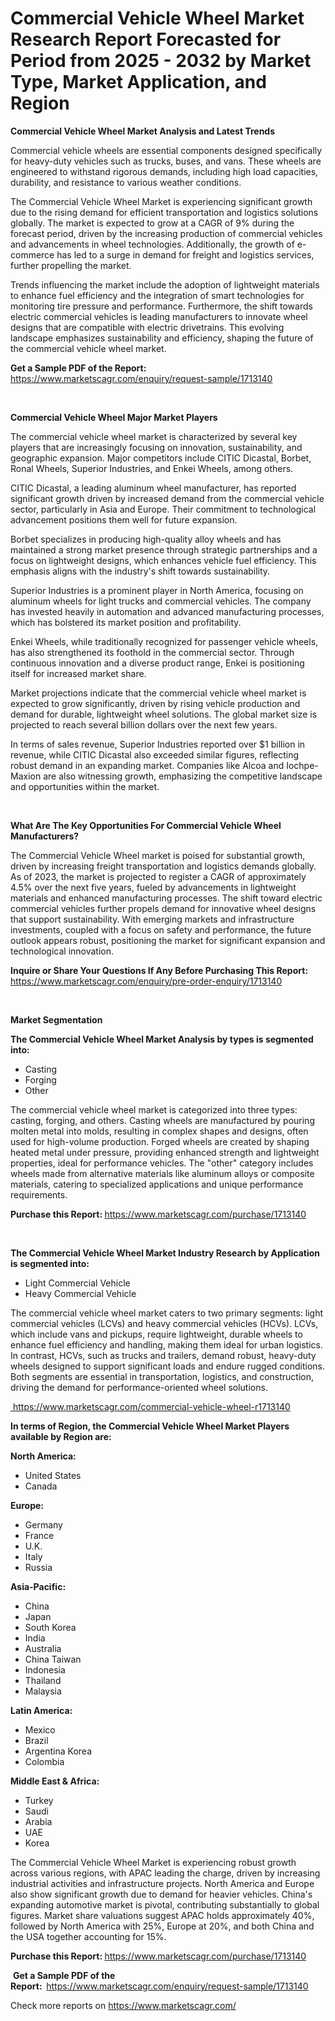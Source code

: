 <p><h1>Commercial Vehicle Wheel Market Research Report Forecasted for Period from 2025 -  2032 by Market Type, Market Application, and Region</h1></p><p><strong>Commercial Vehicle Wheel Market Analysis and Latest Trends</strong></p>
<p><p>Commercial vehicle wheels are essential components designed specifically for heavy-duty vehicles such as trucks, buses, and vans. These wheels are engineered to withstand rigorous demands, including high load capacities, durability, and resistance to various weather conditions. </p><p>The Commercial Vehicle Wheel Market is experiencing significant growth due to the rising demand for efficient transportation and logistics solutions globally. The market is expected to grow at a CAGR of 9% during the forecast period, driven by the increasing production of commercial vehicles and advancements in wheel technologies. Additionally, the growth of e-commerce has led to a surge in demand for freight and logistics services, further propelling the market. </p><p>Trends influencing the market include the adoption of lightweight materials to enhance fuel efficiency and the integration of smart technologies for monitoring tire pressure and performance. Furthermore, the shift towards electric commercial vehicles is leading manufacturers to innovate wheel designs that are compatible with electric drivetrains. This evolving landscape emphasizes sustainability and efficiency, shaping the future of the commercial vehicle wheel market.</p></p>
<p><strong>Get a Sample PDF of the Report:&nbsp;</strong> <a href="https://www.marketscagr.com/enquiry/request-sample/1713140?utm_campaign=3510&utm_medium=2&utm_source=Github&utm_content=ia&utm_term=28032025&utm_id=commercial-vehicle-wheel">https://www.marketscagr.com/enquiry/request-sample/1713140</a></p>
<p>&nbsp;</p>
<p><strong>Commercial Vehicle Wheel Major Market Players</strong></p>
<p><p>The commercial vehicle wheel market is characterized by several key players that are increasingly focusing on innovation, sustainability, and geographic expansion. Major competitors include CITIC Dicastal, Borbet, Ronal Wheels, Superior Industries, and Enkei Wheels, among others.</p><p>CITIC Dicastal, a leading aluminum wheel manufacturer, has reported significant growth driven by increased demand from the commercial vehicle sector, particularly in Asia and Europe. Their commitment to technological advancement positions them well for future expansion.</p><p>Borbet specializes in producing high-quality alloy wheels and has maintained a strong market presence through strategic partnerships and a focus on lightweight designs, which enhances vehicle fuel efficiency. This emphasis aligns with the industry's shift towards sustainability.</p><p>Superior Industries is a prominent player in North America, focusing on aluminum wheels for light trucks and commercial vehicles. The company has invested heavily in automation and advanced manufacturing processes, which has bolstered its market position and profitability.</p><p>Enkei Wheels, while traditionally recognized for passenger vehicle wheels, has also strengthened its foothold in the commercial sector. Through continuous innovation and a diverse product range, Enkei is positioning itself for increased market share.</p><p>Market projections indicate that the commercial vehicle wheel market is expected to grow significantly, driven by rising vehicle production and demand for durable, lightweight wheel solutions. The global market size is projected to reach several billion dollars over the next few years.</p><p>In terms of sales revenue, Superior Industries reported over $1 billion in revenue, while CITIC Dicastal also exceeded similar figures, reflecting robust demand in an expanding market. Companies like Alcoa and Iochpe-Maxion are also witnessing growth, emphasizing the competitive landscape and opportunities within the market.</p></p>
<p>&nbsp;</p>
<p><strong>What Are The Key Opportunities For Commercial Vehicle Wheel Manufacturers?</strong></p>
<p><p>The Commercial Vehicle Wheel market is poised for substantial growth, driven by increasing freight transportation and logistics demands globally. As of 2023, the market is projected to register a CAGR of approximately 4.5% over the next five years, fueled by advancements in lightweight materials and enhanced manufacturing processes. The shift toward electric commercial vehicles further propels demand for innovative wheel designs that support sustainability. With emerging markets and infrastructure investments, coupled with a focus on safety and performance, the future outlook appears robust, positioning the market for significant expansion and technological innovation.</p></p>
<p><strong>Inquire or Share Your Questions If Any Before Purchasing This Report:</strong> <a href="https://www.marketscagr.com/enquiry/pre-order-enquiry/1713140?utm_campaign=3510&utm_medium=2&utm_source=Github&utm_content=ia&utm_term=28032025&utm_id=commercial-vehicle-wheel">https://www.marketscagr.com/enquiry/pre-order-enquiry/1713140</a></p>
<p>&nbsp;</p>
<p><strong>Market Segmentation</strong></p>
<p><strong>The Commercial Vehicle Wheel Market Analysis by types is segmented into:</strong></p>
<p><ul><li>Casting</li><li>Forging</li><li>Other</li></ul></p>
<p><p>The commercial vehicle wheel market is categorized into three types: casting, forging, and others. Casting wheels are manufactured by pouring molten metal into molds, resulting in complex shapes and designs, often used for high-volume production. Forged wheels are created by shaping heated metal under pressure, providing enhanced strength and lightweight properties, ideal for performance vehicles. The "other" category includes wheels made from alternative materials like aluminum alloys or composite materials, catering to specialized applications and unique performance requirements.</p></p>
<p><strong>Purchase this Report:&nbsp;</strong><a href="https://www.marketscagr.com/purchase/1713140?utm_campaign=3510&utm_medium=2&utm_source=Github&utm_content=ia&utm_term=28032025&utm_id=commercial-vehicle-wheel">https://www.marketscagr.com/purchase/1713140</a></p>
<p>&nbsp;</p>
<p><strong>The Commercial Vehicle Wheel Market Industry Research by Application is segmented into:</strong></p>
<p><ul><li>Light Commercial Vehicle</li><li>Heavy Commercial Vehicle</li></ul></p>
<p><p>The commercial vehicle wheel market caters to two primary segments: light commercial vehicles (LCVs) and heavy commercial vehicles (HCVs). LCVs, which include vans and pickups, require lightweight, durable wheels to enhance fuel efficiency and handling, making them ideal for urban logistics. In contrast, HCVs, such as trucks and trailers, demand robust, heavy-duty wheels designed to support significant loads and endure rugged conditions. Both segments are essential in transportation, logistics, and construction, driving the demand for performance-oriented wheel solutions.</p></p>
<p><a href="https://www.marketscagr.com/commercial-vehicle-wheel-r1713140?utm_campaign=3510&utm_medium=2&utm_source=Github&utm_content=ia&utm_term=28032025&utm_id=commercial-vehicle-wheel">&nbsp;https://www.marketscagr.com/commercial-vehicle-wheel-r1713140</a></p>
<p><strong>In terms of Region, the Commercial Vehicle Wheel Market Players available by Region are:</strong></p>
<p>
    <p> <strong> North America: </strong>
        <ul>
            <li>United States</li>
            <li>Canada</li>
        </ul>
        </p> 
    <p> <strong> Europe: </strong>
        <ul>
            <li>Germany</li>
            <li>France</li>
            <li>U.K.</li>
            <li>Italy</li>
            <li>Russia</li>
        </ul>
        </p> 
    <p> <strong> Asia-Pacific: </strong>
        <ul>
            <li>China</li>
            <li>Japan</li>
            <li>South Korea</li>
            <li>India</li>
            <li>Australia</li>
            <li>China Taiwan</li>
            <li>Indonesia</li>
            <li>Thailand</li>
            <li>Malaysia</li>
        </ul>
        </p> 
    <p> <strong> Latin America: </strong>
        <ul>
            <li>Mexico</li>
            <li>Brazil</li>
            <li>Argentina Korea</li>
            <li>Colombia</li>
        </ul>
        </p> 
    <p> <strong> Middle East & Africa: </strong>
        <ul>
            <li>Turkey</li>
            <li>Saudi</li>
            <li>Arabia</li>
            <li>UAE</li>
            <li>Korea</li>
        </ul>
    </p>
    </p>
<p><p>The Commercial Vehicle Wheel Market is experiencing robust growth across various regions, with APAC leading the charge, driven by increasing industrial activities and infrastructure projects. North America and Europe also show significant growth due to demand for heavier vehicles. China's expanding automotive market is pivotal, contributing substantially to global figures. Market share valuations suggest APAC holds approximately 40%, followed by North America with 25%, Europe at 20%, and both China and the USA together accounting for 15%.</p></p>
<p><strong>Purchase this Report: </strong><a href="https://www.marketscagr.com/purchase/1713140?utm_campaign=3510&utm_medium=2&utm_source=Github&utm_content=ia&utm_term=28032025&utm_id=commercial-vehicle-wheel">https://www.marketscagr.com/purchase/1713140</a></p>
<p>&nbsp;<strong>Get a Sample PDF of the Report:&nbsp;&nbsp;</strong><a href="https://www.marketscagr.com/enquiry/request-sample/1713140?utm_campaign=3510&utm_medium=2&utm_source=Github&utm_content=ia&utm_term=28032025&utm_id=commercial-vehicle-wheel">https://www.marketscagr.com/enquiry/request-sample/1713140</a></p>
<p><strong></strong></p>
<p>Check more reports on <a href="https://www.marketscagr.com/?utm_campaign=3510&utm_medium=2&utm_source=Github&utm_content=ia&utm_term=28032025&utm_id=commercial-vehicle-wheel">https://www.marketscagr.com/</a></p>
